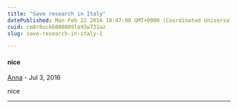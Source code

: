 ```yaml
---
title: "Save research in Italy"
datePublished: Mon Feb 22 2016 10:47:00 GMT+0000 (Coordinated Universal Time)
cuid: cm8r8uck6000809la93w731az
slug: save-research-in-italy-1

---
```



#### nice
[Anna](https://www.blogger.com/profile/05734220215058808818 "noreply@blogger.com") - <time datetime="2016-07-20T13:00:07.419+02:00">Jul 3, 2016</time>

nice
<hr />
